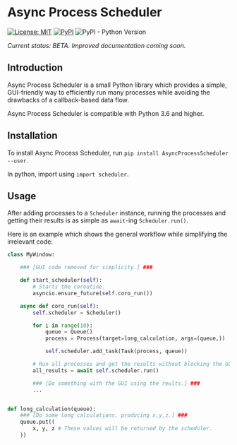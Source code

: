 # Async Process Scheduler

[![License: MIT](https://img.shields.io/badge/License-MIT-blue.svg)](https://opensource.org/licenses/MIT)
[![PyPI](https://img.shields.io/pypi/v/AsyncProcessScheduler)](https://pypi.org/project/AsyncProcessScheduler)
![PyPI - Python Version](https://img.shields.io/pypi/pyversions/AsyncProcessScheduler)

*Current status: BETA. Improved documentation coming soon.*

## Introduction

Async Process Scheduler is a small Python library which provides a simple, GUI-friendly way to efficiently run many processes while avoiding the drawbacks of a callback-based data flow.

Async Process Scheduler is compatible with Python 3.6 and higher.

## Installation

To install Async Process Scheduler, run `pip install AsyncProcessScheduler --user`. 

In python, import using `import scheduler`.

## Usage

After adding processes to a `Scheduler` instance, running the processes and getting their results is as simple as `await`-ing `Scheduler.run()`.

Here is an example which shows the general workflow while simplifying the irrelevant code:

```python
class MyWindow:

    ### [GUI code removed for simplicity.] ###

    def start_scheduler(self):
        # Starts the coroutine.
        asyncio.ensure_future(self.coro_run())

    async def coro_run(self):
        self.scheduler = Scheduler()

        for i in range(10):
            queue = Queue()
            process = Process(target=long_calculation, args=(queue,))

            self.scheduler.add_task(Task(process, queue))

        # Run all processes and get the results without blocking the GUI.
        all_results = await self.scheduler.run()

        ### [Do something with the GUI using the reults.] ###
        ...


def long_calculation(queue):
    ### [Do some long calculations, producing x,y,z.] ###
    queue.put((
        x, y, z # These values will be returned by the scheduler.
    ))
```
